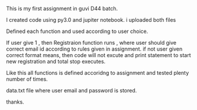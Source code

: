 This is my first assignment in guvi D44 batch.

I created code using py3.0 and jupiter notebook. i uploaded both files

Defined each function and used according to user choice.

If user give 1 , then  Registraion function runs , where user should give correct email id according to rules given in assignment. if not user given correct format means, then code will not excute and print statement to start new registration and total stop executes.

Like this all functions is defined accoridng to assignment and tested plenty number of times.

data.txt file  where user email and password is stored.

thanks.
